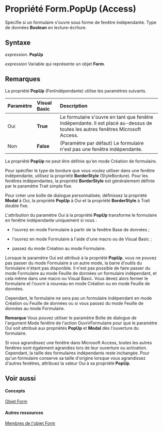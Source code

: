 
# Propriété Form.PopUp (Access)

Spécifie si un formulaire s'ouvre sous forme de fenêtre indépendante. Type de données  **Boolean** en lecture-écriture.


## Syntaxe

 _expression_. **PopUp**

 _expression_ Variable qui représente un objet **Form**.


## Remarques

La propriété  **PopUp** (FenIndépendante) utilise les paramètres suivants.



|**Paramètre**|**Visual Basic**|**Description**|
|:-----|:-----|:-----|
|Oui|**True**|Le formulaire s'ouvre en tant que fenêtre indépendante. Il est placé au-dessus de toutes les autres fenêtres Microsoft Access.|
|Non|**False**|(Paramètre par défaut) Le formulaire n'est pas une fenêtre indépendante.|
La propriété  **PopUp** ne peut être définie qu'en mode Création de formulaire.

Pour spécifier le type de bordure que vous voulez utiliser dans une fenêtre indépendante, utilisez la propriété  **BorderStyle** (StyleBordure). Pour les fenêtres indépendantes, la propriété **BorderStyle** est généralement définie par le paramètre Trait simple fixe.

Pour créer une boîte de dialogue personnalisée, définissez la propriété  **Modal** à Oui, la propriété **PopUp** à Oui et la propriété **BorderStyle** à Trait double fixe.

L'attribution du paramètre Oui à la propriété  **PopUp** transforme le formulaire en fenêtre indépendante uniquement si vous :


- l'ouvrez en mode Formulaire à partir de la fenêtre Base de données ;
    
- l'ouvrez en mode Formulaire à l'aide d'une macro ou de Visual Basic ;
    
- passez du mode Création au mode Formulaire.
    
Lorsque le paramètre Oui est attribué à la propriété  **PopUp**, vous ne pouvez pas passer du mode Formulaire à un autre mode, la barre d'outils du formulaire n'étant pas disponible. Il n'est pas possible de faire passer du mode Formulaire au mode Feuille de données un formulaire indépendant, et cela même dans une macro ou Visual Basic. Vous devez alors fermer le formulaire et l'ouvrir à nouveau en mode Création ou en mode Feuille de données.

Cependant, le formulaire ne sera pas un formulaire indépendant en mode Création ou Feuille de données ou si vous passez du mode Feuille de données au mode Formulaire.


 **Remarque**  Vous pouvez utiliser le paramètre Boîte de dialogue de l'argument Mode fenêtre de l'action OuvrirFormulaire pour que le paramètre Oui soit attribué aux propriétés  **PopUp** et **Modal** dès l'ouverture du formulaire.

Si vous agrandissez une fenêtre dans Microsoft Access, toutes les autres fenêtres sont également agrandies lors de leur ouverture ou activation. Cependant, la taille des formulaires indépendants reste inchangée. Pour qu'un formulaire conserve sa taille d'origine lorsque vous agrandissez d'autres fenêtres, attribuez la valeur Oui à sa propriété  **PopUp**.


## Voir aussi


#### Concepts


[Objet Form](72ef9219-142b-b690-b696-3eba9a5d4522.md)
#### Autres ressources


[Membres de l'objet Form](e1976b58-28ca-8f76-cdf3-6732cb06ce6c.md)